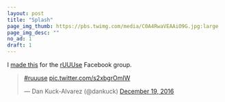 ```yaml
---
layout: post
title: "Splash"
page_img_thumb: https://pbs.twimg.com/media/C0A4RwaVEAAiO9G.jpg:large
page_img_desc: ""
no_ad: 1
draft: 1
---
```


I <a href="https://www.facebook.com/photo.php?fbid=10209493289063387&set=gm.1274667985930406&type=3&theater">made this</a> for the <a href="https://www.facebook.com/groups/1144470838950122/">rUUUse</a> Facebook group.

<blockquote class="twitter-tweet" data-lang="en"><p lang="und" dir="ltr"><a href="https://twitter.com/hashtag/ruuuse?src=hash">#ruuuse</a> <a href="https://t.co/s2xbgrOmIW">pic.twitter.com/s2xbgrOmIW</a></p>&mdash; Dan Kuck-Alvarez (@dankuck) <a href="https://twitter.com/dankuck/status/810709917883662336">December 19, 2016</a></blockquote>
<script async src="//platform.twitter.com/widgets.js" charset="utf-8"></script>
